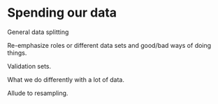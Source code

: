 


# Spending our data

General data splitting

Re-emphasize roles or different data sets and good/bad ways of doing things.

Validation sets. 

What we do differently with a lot of data. 

Allude to resampling. 



